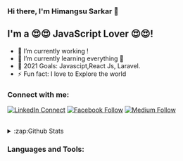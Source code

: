### Hi there, I'm  Himangsu Sarkar 👋

## I'm a 😍😍 JavaScript Lover 😍😍!
- 🔭 I’m currently working !
- 🌱 I’m currently learning everything 🤣
- 🥅 2021 Goals: Javascipt,React Js, Laravel.
- ⚡ Fun fact: I love to Explore the world 

### Connect with me:

[![LinkedIn Connect](https://img.shields.io/badge/%20-Connect-black?color=14171A&labelColor=212121&logo=linkedin&logoColor=ffffff)](https://www.linkedin.com/in/himangsusarkar/) 
[![Facebook Follow](https://img.shields.io/badge/%20-Follow-black?color=14171A&labelColor=1976d2&logo=facebook&logoColor=ffffff)](https://www.facebook.com/himangsusarkar.himu.7) 
[![Medium Follow](https://img.shields.io/badge/%20-Follow-black?color=14171A&labelColor=1976d2&logo=medium&logoColor=ffffff)](https://himangsusarkar1.medium.com/) 

<br />

<details>
  <summary>:zap:Github Stats</summary>
<img width="550px" alt="Himangsu's Github Stats"  src="https://github-readme-stats-1-a4ffa0e3d-himangsusarkar.vercel.app
/api?username=HimangsuSarkar&show_icons=true"/>
  
  </details>

### Languages and Tools:

